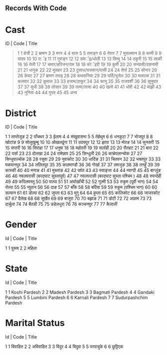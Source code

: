## Records With Code

# Cast

ID   | Code   |    Title
  
> 1	     1	      क्षेत्री
> 2	     2	      ब्रामण
> 3	     3	      मगर
> 4	     4	      थारु
> 5	     5	      तमाङ्ग
> 6	     6	      नेवार
> 7	     7	      मुसलमान
> 8	     8	      कामी
> 9	     9	      यादव
> 10	10	      रार्इ
> 11	11	      गुरुङ्ग
> 12	12	      दमार्इ/धोली
> 13	13	      लिम्वु
> 14	14	      ठकुरी 
> 15	15	      सार्की
> 16	16	      तेली
> 17	17	      चमार/हरिजन/राम
> 18	18	      कोर्इरी
> 19	19	      कुर्मी
> 20	20	      सन्यासी/दसनामी
> 21	21	      धानुक
> 22	22	      मुसहर
> 23	23	      दुसाध/पासवान/पासी
> 24	24	      शेर्पा
> 25	25	      सोनार
> 26	26	      केवट
> 27	27	      ब्रामण तराइ
> 28	28	      कथवानिया
> 29	29	      घर्ति/भुजेल
> 30	30	      मलाल्स
> 31	31	      कलवार
> 32	32	      कुमाल
> 33	33	      हजाम/ठाकुर
> 34	34	      कानु
> 35	35	      राजवशीं
> 36	36	      सुनुवार
> 37	37	      सुधी
> 38	38	      लोसार
> 39	39	      तत्मा/तत्वा
> 40	40	      खत्वे
> 41	41	      धोवी
> 42	42	      माझी
> 43	43	      नुनिया
> 44	44	      गुप्ता
> 45	45	      अन्य
      
# District  

ID | Code | Title

1	1	ताप्लेजुङ
2	2	पाँचथर
3	3	ईलाम
4	4	संखुवासभा
5	5	तेर्हथुम
6	6	धनकुटा
7	7	भोजपुर
8	8	खोटांङ
9	9	सोलुखुम्बु
10	10	ओखलढुंगा
11	11	उदयपुर
12	12	झापा
13	13	मोरङ
14	14	सुनसरी
15	15	सप्तरी
16	16	सिराहा
17	17	धनुषा
18	18	महोतरी
19	19	सर्लाही
20	20	रौतहट
21	21	बारा
22	22	पर्सा
23	23	दोलखा
24	24	रामेछाप
25	25	सिन्धुली
26	26	काभ्रेपलान्चोक
27	27	सिन्धुपाल्चोक
28	28	रसुवा
29	29	नुवाकोट
30	30	धादिंङ
31	31	चितवन
32	32	भक्तपुर
33	33	मकवानपुर
34	34	ललितपुर
35	35	काठमाण्डौ
36	36	गोर्खा
37	37	लमजुङ
38	38	तनहुँ
39	39	कास्की
40	40	मनाङ
41	41	मुस्तांङ
42	42	पर्वत
43	43	स्याङ्जा
44	44	म्याग्दी
45	45	बाग्लुंङ
46	46	नवलपरासी (बरद्घाट सुस्तापूर्व)
47	47	नवलपरासी (बरद्घाट सुस्ता पश्चिम )
48	48	रुपन्देही
49	49	कपिलवस्तु
50	50	पाल्पा
51	51	अर्घाखाँची
52	52	गुल्मी
53	53	रुकुम (पूर्वी भाग)
54	54	रोल्पा
55	55	प्युठान
56	56	दाङ
57	57	बाँके
58	58	बर्दिया
59	59	रुकुम (पश्चिम भाग)
60	60	सल्यान
61	61	डोल्पा
62	62	जुम्ला
63	63	मुगु
64	64	हुम्ला
65	65	कालिकोट
66	66	जाजरकोट
67	67	दैलेख
68	68	सुर्खेत
69	69	बाजुरा
70	70	बझाङ
71	71	डोटी
72	72	अछाम
73	73	दार्चुला
74	74	बैतडी
75	75	डडेलधुरा
76	76	कञ्चनपुर
77	77	कैलाली

# Gender

Id | Code | Title

1	1	पुरूष
2	2	महिला

# State

Id | Code | Title

1	1	Koshi Pardesh
2	2	Madesh Pardesh
3	3	Bagmati Pardesh
4	4	Gandaki Pardesh
5	5	Lumbini Pardesh
6	6	Karnali Pardesh
7	7	Sudurpashchim Pardesh

# Marital Status

Id | Code | Title

1	1	विवाहित
2	2	अविवाहित
3	3	विदुर
4	4	विदुवा
5	5	परपाचुके
6	6	छुट्टिएक
